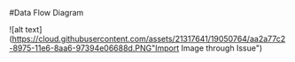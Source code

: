 #Data Flow Diagram

![alt text](https://cloud.githubusercontent.com/assets/21317641/19050764/aa2a77c2-8975-11e6-8aa6-97394e06688d.PNG"Import Image through Issue")

